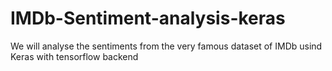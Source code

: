 # IMDb-Sentiment-analysis-keras
We will analyse the sentiments from the very famous dataset of IMDb usind Keras with tensorflow backend
